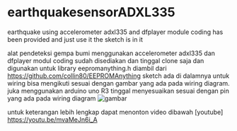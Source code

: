 # earthquakesensorADXL335
earthquake using accelerometer adxl335 and dfplayer module 
coding has been provided and just use it
the sketch is in it

alat pendeteksi gempa bumi menggunakan accelerometer adxl335 dan dfplayer modul
coding sudah disediakan dan tinggal clone saja dan digunakan untuk library eepromanything.h diambil dari https://github.com/collin80/EEPROMAnything
sketch ada di dalamnya
untuk wiring bisa mengikuti sesuai dengan gambar yang ada pada wiring diagram. juka menggunakan arduino uno R3 tinggal menyesuaikan sesuai dengan pin yang ada pada wiring diagram
![gambar](https://user-images.githubusercontent.com/53360759/144241166-dfef2502-cdef-4d65-be99-4dfca0fac4e5.png)

untuk keterangan lebih lengkap dapat menonton video dibawah
[youtube] https://youtu.be/mvaMeJn6i_A
